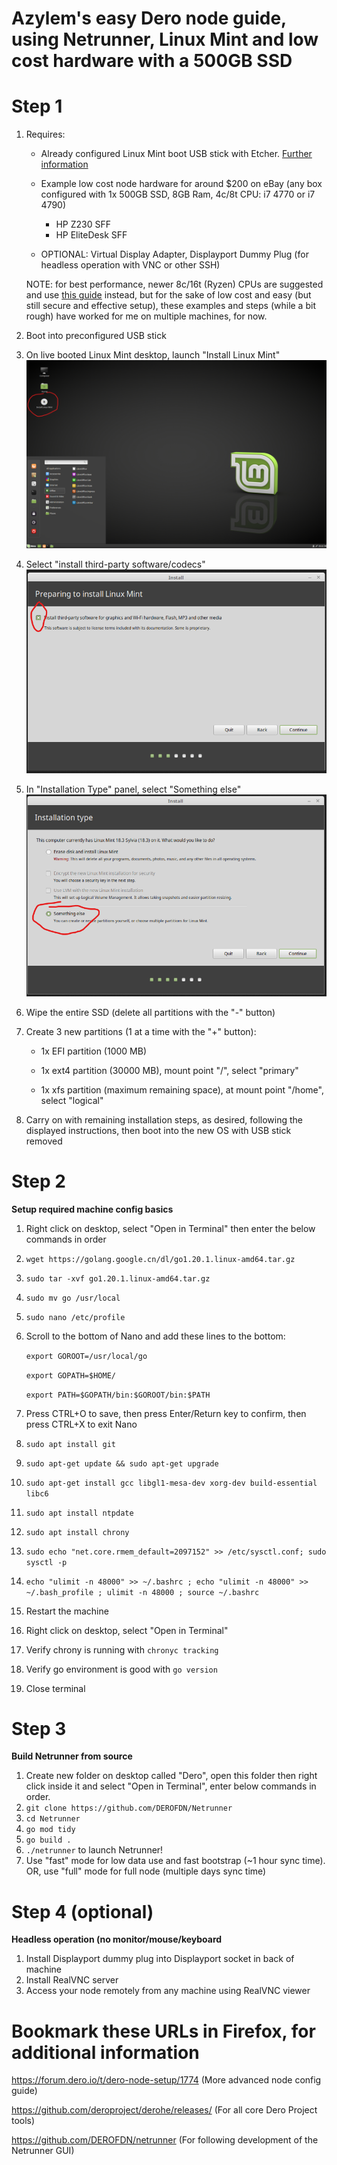 # Azylem's easy Dero node guide, using Netrunner, Linux Mint and low cost hardware with a 500GB SSD

# Step 1
1. Requires:

	* Already configured Linux Mint boot USB stick with Etcher.
	[Further information](https://linuxmint-installation-guide.readthedocs.io/en/latest/burn.html)

	* Example low cost node hardware for around $200 on eBay (any box configured with 1x 500GB SSD, 8GB Ram, 4c/8t CPU: i7 4770 or i7 4790)
		* HP Z230 SFF
		* HP EliteDesk SFF
	* OPTIONAL: Virtual Display Adapter, Displayport Dummy Plug (for headless operation with VNC or other SSH)

	NOTE: for best performance, newer 8c/16t (Ryzen) CPUs are suggested and use [this guide](https://forum.dero.io/t/dero-node-setup/1774) instead, but for the sake of low cost and easy (but still secure and effective setup), these examples and steps (while a bit rough) have worked for me on multiple machines, for now.

2. Boot into preconfigured USB stick
3. On live booted Linux Mint desktop, launch "Install Linux Mint"
![screenshot](InstallLinuxMint.png)
4. Select "install third-party software/codecs"
![screenshot](InstallThird-party-software.png)
5. In "Installation Type" panel, select "Something else"
![screenshot](SomethingElse.png)
6. Wipe the entire SSD (delete all partitions with the "-" button)
7. Create 3 new partitions (1 at a time with the "+" button):

	* 1x EFI partition (1000 MB)

	* 1x ext4 partition (30000 MB), mount point "/", select "primary"

	* 1x xfs partition (maximum remaining space), at mount point "/home", select "logical"

8. Carry on with remaining installation steps, as desired, following the displayed instructions, then boot into the new OS with USB stick removed

# Step 2
**Setup required machine config basics**
1. Right click on desktop, select "Open in Terminal" then enter the below commands in order
2. `wget https://golang.google.cn/dl/go1.20.1.linux-amd64.tar.gz`
3. `sudo tar -xvf go1.20.1.linux-amd64.tar.gz`
4. `sudo mv go /usr/local`
5. `sudo nano /etc/profile`
6. Scroll to the bottom of Nano and add these lines to the bottom:

	`export GOROOT=/usr/local/go`

	`export GOPATH=$HOME/`

	`export PATH=$GOPATH/bin:$GOROOT/bin:$PATH`

7. Press CTRL+O to save, then press Enter/Return key to confirm, then press CTRL+X to exit Nano
8. `sudo apt install git`
9. `sudo apt-get update && sudo apt-get upgrade`
10. `sudo apt-get install gcc libgl1-mesa-dev xorg-dev build-essential libc6`
11. `sudo apt install ntpdate`
12. `sudo apt install chrony`
13. `sudo echo "net.core.rmem_default=2097152" >> /etc/sysctl.conf; sudo sysctl -p`
14. `echo "ulimit -n 48000" >> ~/.bashrc ; echo "ulimit -n 48000" >> ~/.bash_profile ; ulimit -n 48000 ; source ~/.bashrc`
15. Restart the machine
16. Right click on desktop, select "Open in Terminal"
17. Verify chrony is running with `chronyc tracking`
18. Verify go environment is good with `go version`
19. Close terminal

# Step 3
**Build Netrunner from source**
1. Create new folder on desktop called "Dero", open this folder then right click inside it and select "Open in Terminal", enter below commands in order.
2. `git clone https://github.com/DEROFDN/Netrunner`
3. `cd Netrunner`
4. `go mod tidy`
5. `go build .`
6. `./netrunner` to launch Netrunner! 
7. Use "fast" mode for low data use and fast bootstrap (~1 hour sync time). OR, use "full" mode for full node (multiple days sync time)

# Step 4 (optional)
**Headless operation (no monitor/mouse/keyboard**
1. Install Displayport dummy plug into Displayport socket in back of machine
2. Install RealVNC server
3. Access your node remotely from any machine using RealVNC viewer

# Bookmark these URLs in Firefox, for additional information
https://forum.dero.io/t/dero-node-setup/1774 (More advanced node config guide)

https://github.com/deroproject/derohe/releases/ (For all core Dero Project tools)

https://github.com/DEROFDN/netrunner (For following development of the Netrunner GUI)
